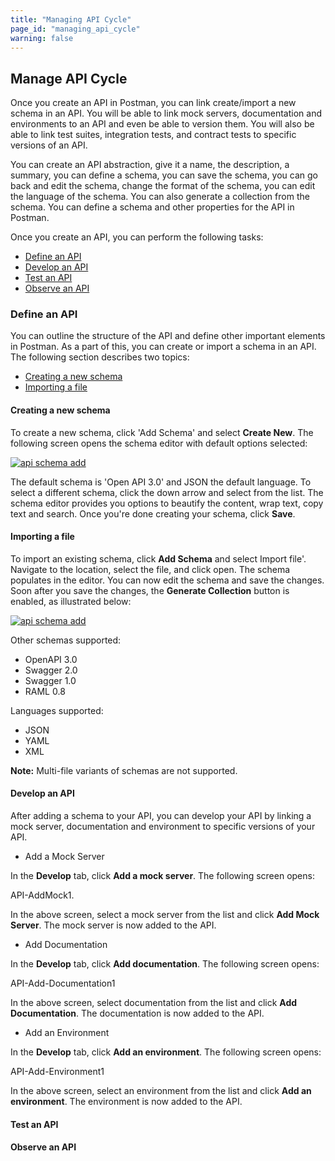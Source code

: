 ```yaml
---
title: "Managing API Cycle"
page_id: "managing_api_cycle"
warning: false
---
```

## Manage API Cycle 

Once you create an API in Postman, you can link create/import a new schema in an API. You will be able to link mock servers, documentation and environments to an API and even be able to version them. You will also be able to link test suites, integration tests, and contract tests to specific versions of an API.

You can create an API abstraction, give it a name, the description, a summary, you can define a schema, you can save the schema, you can go back and edit the schema, change the format of the schema, you can edit the language of the schema. You can also generate a collection from the schema.
You can define a schema and other properties for the API in Postman.  


Once you create an API, you can perform the following tasks:

* [Define an API](#define-an-api)
* [Develop an API](#develop-an-api)
* [Test an API](#test-an-api)
* [Observe an API](#observe-an-api)

### Define an API

You can outline the structure of the API and define other important elements in Postman. As a part of this, you can create or import a schema in an API. The following section describes two topics:

* [Creating a new schema](#creating-a-new-schema)
* [Importing a file](#importing-a-file)

#### Creating a new schema

To create a new schema, click 'Add Schema' and select **Create New**. The following screen opens the schema editor with default options selected:

[![api schema add](https://s3.amazonaws.com/postman-static-getpostman-com/postman-docs/API-Schema-Editor1.png)](https://s3.amazonaws.com/postman-static-getpostman-com/postman-docs/API-Schema-Editor1.png)

The default schema is 'Open API 3.0' and JSON the default language. To select a different schema, click the down arrow and select from the list. The schema editor provides you options to beautify the content, wrap text, copy text and search. Once you're done creating your schema, click **Save**.


#### Importing a file

To import an existing schema, click **Add Schema** and select Import file'. Navigate to the location, select the file, and click open. The schema populates in the editor. You can now edit the schema and save the changes. Soon after you save the changes, the **Generate Collection** button is enabled, as illustrated below: 

[![api schema add](https://s3.amazonaws.com/postman-static-getpostman-com/postman-docs/API-Schema-Editor2.png)](https://s3.amazonaws.com/postman-static-getpostman-com/postman-docs/API-Schema-Editor2.png)

Other schemas supported:

* OpenAPI 3.0
* Swagger 2.0
* Swagger 1.0
* RAML 0.8

Languages supported:

* JSON
* YAML
* XML

**Note:** Multi-file variants of schemas are not supported. 


#### Develop an API

After adding a schema to your API, you can develop your API by linking a mock server, documentation and environment to specific versions of your API. 

* Add a Mock Server

In the **Develop** tab, click **Add a mock server**. The following screen opens:

API-AddMock1.

In the above screen, select a mock server from the list and click **Add Mock Server**. The mock server is now added to the API. 



* Add Documentation

In the **Develop** tab, click **Add documentation**. The following screen opens:

API-Add-Documentation1

In the above screen, select documentation from the list and click **Add Documentation**. The documentation is now added to the API. 


* Add an Environment

In the **Develop** tab, click **Add an environment**. The following screen opens:

API-Add-Environment1

In the above screen, select an environment from the list and click **Add an environment**. The environment is now added to the API.


#### Test an API




#### Observe an API
